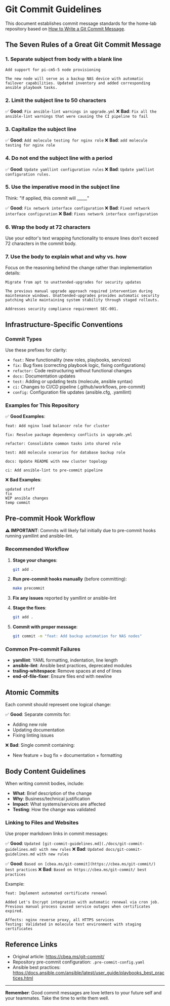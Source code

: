 # Git Commit Guidelines

This document establishes commit message standards for the home-lab repository based on [How to Write a Git Commit Message](https://cbea.ms/git-commit/).

## The Seven Rules of a Great Git Commit Message

### 1. Separate subject from body with a blank line

```
Add support for pi-cm5-5 node provisioning

The new node will serve as a backup NAS device with automatic
failover capabilities. Updated inventory and added corresponding
ansible playbook tasks.
```

### 2. Limit the subject line to 50 characters

✅ **Good**: `Fix ansible-lint warnings in upgrade.yml`
❌ **Bad**: `Fix all the ansible-lint warnings that were causing the CI pipeline to fail`

### 3. Capitalize the subject line

✅ **Good**: `Add molecule testing for nginx role`
❌ **Bad**: `add molecule testing for nginx role`

### 4. Do not end the subject line with a period

✅ **Good**: `Update yamllint configuration rules`
❌ **Bad**: `Update yamllint configuration rules.`

### 5. Use the imperative mood in the subject line

Think: "If applied, this commit will _____"

✅ **Good**: `Fix network interface configuration`
❌ **Bad**: `Fixed network interface configuration`
❌ **Bad**: `Fixes network interface configuration`

### 6. Wrap the body at 72 characters

Use your editor's text wrapping functionality to ensure lines don't exceed 72 characters in the commit body.

### 7. Use the body to explain what and why vs. how

Focus on the reasoning behind the change rather than implementation details:

```
Migrate from apt to unattended-upgrades for security updates

The previous manual upgrade approach required intervention during
maintenance windows. Unattended-upgrades provides automatic security
patching while maintaining system stability through staged rollouts.

Addresses security compliance requirement SEC-001.
```

## Infrastructure-Specific Conventions

### Commit Types

Use these prefixes for clarity:

- `feat:` New functionality (new roles, playbooks, services)
- `fix:` Bug fixes (correcting playbook logic, fixing configurations)
- `refactor:` Code restructuring without functional changes
- `docs:` Documentation updates
- `test:` Adding or updating tests (molecule, ansible syntax)
- `ci:` Changes to CI/CD pipeline (.github/workflows, pre-commit)
- `config:` Configuration file updates (ansible.cfg, .yamllint)

### Examples for This Repository

✅ **Good Examples**:
```
feat: Add nginx load balancer role for cluster

fix: Resolve package dependency conflicts in upgrade.yml

refactor: Consolidate common tasks into shared role

test: Add molecule scenarios for database backup role

docs: Update README with new cluster topology

ci: Add ansible-lint to pre-commit pipeline
```

❌ **Bad Examples**:
```
updated stuff
fix
WIP ansible changes
temp commit
```

## Pre-commit Hook Workflow

**⚠️ IMPORTANT**: Commits will likely fail initially due to pre-commit hooks running yamllint and ansible-lint.

### Recommended Workflow

1. **Stage your changes**:
   ```bash
   git add .
   ```

2. **Run pre-commit hooks manually** (before committing):
   ```bash
   make precommit
   ```

3. **Fix any issues** reported by yamllint or ansible-lint

4. **Stage the fixes**:
   ```bash
   git add .
   ```

5. **Commit with proper message**:
   ```bash
   git commit -m "feat: Add backup automation for NAS nodes"
   ```

### Common Pre-commit Failures

- **yamllint**: YAML formatting, indentation, line length
- **ansible-lint**: Ansible best practices, deprecated modules
- **trailing-whitespace**: Remove spaces at end of lines
- **end-of-file-fixer**: Ensure files end with newline

## Atomic Commits

Each commit should represent one logical change:

✅ **Good**: Separate commits for:
- Adding new role
- Updating documentation
- Fixing linting issues

❌ **Bad**: Single commit containing:
- New feature + bug fix + documentation + formatting

## Body Content Guidelines

When writing commit bodies, include:

- **What**: Brief description of the change
- **Why**: Business/technical justification
- **Impact**: What systems/services are affected
- **Testing**: How the change was validated

### Linking to Files and Websites

Use proper markdown links in commit messages:

✅ **Good**: `Updated [git-commit-guidelines.md](./docs/git-commit-guidelines.md) with new rules`
❌ **Bad**: `Updated docs/git-commit-guidelines.md with new rules`

✅ **Good**: `Based on [cbea.ms/git-commit](https://cbea.ms/git-commit/) best practices`
❌ **Bad**: `Based on https://cbea.ms/git-commit/ best practices`

Example:
```
feat: Implement automated certificate renewal

Added Let's Encrypt integration with automatic renewal via cron job.
Previous manual process caused service outages when certificates expired.

Affects: nginx reverse proxy, all HTTPS services
Testing: Validated in molecule test environment with staging certificates
```

## Reference Links

- Original article: https://cbea.ms/git-commit/
- Repository pre-commit configuration: `.pre-commit-config.yaml`
- Ansible best practices: https://docs.ansible.com/ansible/latest/user_guide/playbooks_best_practices.html

---

**Remember**: Good commit messages are love letters to your future self and your teammates. Take the time to write them well.
